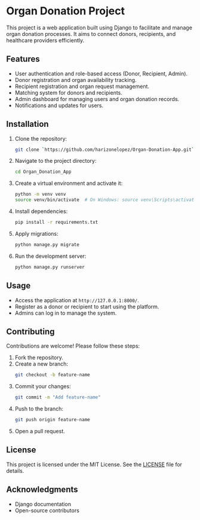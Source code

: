 # Organ Donation Project

This project is a web application built using Django to facilitate and manage organ donation processes. It aims to connect donors, recipients, and healthcare providers efficiently.

## Features

- User authentication and role-based access (Donor, Recipient, Admin).
- Donor registration and organ availability tracking.
- Recipient registration and organ request management.
- Matching system for donors and recipients.
- Admin dashboard for managing users and organ donation records.
- Notifications and updates for users.

## Installation

1. Clone the repository:
    ```sh
    git clone `https://github.com/harizonelopez/Organ-Donation-App.git`
    ```
2. Navigate to the project directory:
    ```bash
    cd Organ_Donation_App
    ```
3. Create a virtual environment and activate it:
    ```bash
    python -m venv venv
    source venv/bin/activate  # On Windows: source venv\Scripts\activate
    ```
4. Install dependencies:
    ```bash
    pip install -r requirements.txt
    ```
5. Apply migrations:
    ```bash
    python manage.py migrate
    ```
6. Run the development server:
    ```bash
    python manage.py runserver
    ```

## Usage

- Access the application at `http://127.0.0.1:8000/`.
- Register as a donor or recipient to start using the platform.
- Admins can log in to manage the system.

## Contributing

Contributions are welcome! Please follow these steps:

1. Fork the repository.
2. Create a new branch:
    ```bash
    git checkout -b feature-name
    ```
3. Commit your changes:
    ```bash
    git commit -m "Add feature-name"
    ```
4. Push to the branch:
    ```bash
    git push origin feature-name
    ```
5. Open a pull request.

## License

This project is licensed under the MIT License. See the [LICENSE](LICENSE) file for details.

## Acknowledgments

- Django documentation
- Open-source contributors
